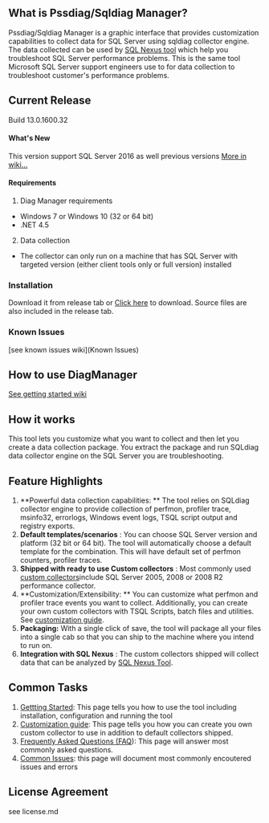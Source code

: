 ## What is Pssdiag/Sqldiag Manager?
Pssdiag/Sqldiag Manager is a graphic interface that provides customization capabilities to collect data for SQL Server using sqldiag collector engine. The data collected can be used by [SQL Nexus tool](http://sqlnexus.codeplex.com/)  which help you troubleshoot SQL Server performance problems.  This is the same tool Microsoft SQL Server support engineers use to for data collection to troubleshoot customer's performance problems.

## Current Release
 Build 13.0.1600.32

#### **What's New**
This version support SQL Server 2016 as well previous versions
[More in wiki...](https://github.com/Microsoft/DiagManager/wiki/What's-New)

#### **Requirements**
1. Diag Manager requirements
  - Windows 7 or Windows 10 (32 or 64 bit)
  - .NET 4.5 
2. Data collection
  - The collector can only run on a machine that has SQL Server with targeted version (either client tools only or full version) installed

### **Installation**
Download it from release tab or [Click here](https://github.com/Microsoft/DiagManager/files/690279/DiagManager13.0.1600.32.zip) to download.  Source files are also included in the release tab.
### **Known Issues**
[see known issues wiki](Known Issues)

## **How to use DiagManager**
[See getting started wiki](https://github.com/Microsoft/DiagManager/wiki/Getting-Started)

## How it works
This tool lets you customize what you want to collect and then let you create a data collection package. You extract the package and run SQLdiag data collector engine on the SQL Server you are troubleshooting.

## Feature Highlights

1. **Powerful data collection capabilities: ** The tool relies on SQLdiag collector engine to provide collection of perfmon, profiler trace, msinfo32, errorlogs, Windows event logs, TSQL script output and registry exports.
2. **Default templates/scenarios** : You can choose SQL Server version and platform (32 bit or 64 bit). The tool will automatically choose a default template for the combination. This will have default set of perfmon counters, profiler traces.
3. **Shipped with ready to use Custom collectors** :  Most commonly used [custom collectors](http://diagmanager.codeplex.com/wikipage?title=Custom%20Collector)include SQL Server 2005, 2008 or 2008 R2 performance collector.
4. **Customization/Extensibility: ** You can customize what perfmon and profiler trace events you want to collect.   Additionally, you can create your own custom collectors with TSQL Scripts, batch files and utilities.   See [customization guide](http://diagmanager.codeplex.com/wikipage?title=Creating%20Custom%20Collectors).
5. **Packaging:** With a single click of save, the tool will package all your files into a single cab so that you can ship to the machine where you intend to run on.
6. **Integration with SQL Nexus** :  The custom collectors shipped will collect data that can be analyzed by [SQL Nexus Tool](http://sqlnexus.codeplex.com/).

## Common Tasks

1. [Gettting Started](https://github.com/Microsoft/DiagManager/wiki/Getting-Started):  This page tells you how to use the tool including installation, configuration and running the tool
2. [Customization guide](http://diagmanager.codeplex.com/wikipage?title=Creating%20Custom%20Collectors):  This page tells you how you can create you own custom collector to use in addition to default collectors shipped.
4. [Frequently Asked Questions (FAQ](http://diagmanager.codeplex.com/wikipage?title=FAQ)):  This page will answer most commonly asked questions.
5. [Common Issues](https://github.com/Microsoft/DiagManager/wiki/Known-Issues):  this page will document most commonly encoutered issues and errors



## License Agreement
see license.md